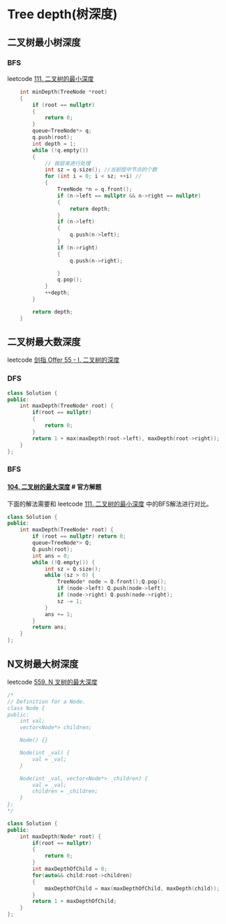 # Tree depth(树深度)



## 二叉树最小树深度



### BFS

leetcode [111. 二叉树的最小深度](https://leetcode.cn/problems/minimum-depth-of-binary-tree/)

```C++
    int minDepth(TreeNode *root)
	{
		if (root == nullptr)
		{
			return 0;
		}
		queue<TreeNode*> q;
		q.push(root);
		int depth = 1;
		while (!q.empty())
		{
			// 按层来进行处理
			int sz = q.size(); //当前层中节点的个数
			for (int i = 0; i < sz; ++i) //
			{
				TreeNode *n = q.front();
				if (n->left == nullptr && n->right == nullptr)
				{
					return depth;
				}
				if (n->left)
				{
					q.push(n->left);
				}
				if (n->right)
				{
					q.push(n->right);

				}
				q.pop();
			}
			++depth;
		}

		return depth;
	}
```

## 二叉树最大数深度

leetcode [剑指 Offer 55 - I. 二叉树的深度](https://leetcode.cn/problems/er-cha-shu-de-shen-du-lcof/)

### DFS

```C++
class Solution {
public:
    int maxDepth(TreeNode* root) {
        if(root == nullptr)
        {
            return 0;
        }
        return 1 + max(maxDepth(root->left), maxDepth(root->right));
    }
};
```



### BFS

#### [104. 二叉树的最大深度](https://leetcode.cn/problems/maximum-depth-of-binary-tree/) # 官方解题

下面的解法需要和 leetcode [111. 二叉树的最小深度](https://leetcode.cn/problems/minimum-depth-of-binary-tree/) 中的BFS解法进行对比。

```C++
class Solution {
public:
    int maxDepth(TreeNode* root) {
        if (root == nullptr) return 0;
        queue<TreeNode*> Q;
        Q.push(root);
        int ans = 0;
        while (!Q.empty()) {
            int sz = Q.size();
            while (sz > 0) {
                TreeNode* node = Q.front();Q.pop();
                if (node->left) Q.push(node->left);
                if (node->right) Q.push(node->right);
                sz -= 1;
            }
            ans += 1;
        } 
        return ans;
    }
};

```



## N叉树最大树深度



leetcode [559. N 叉树的最大深度](https://leetcode.cn/problems/maximum-depth-of-n-ary-tree/)

```C++
/*
// Definition for a Node.
class Node {
public:
    int val;
    vector<Node*> children;

    Node() {}

    Node(int _val) {
        val = _val;
    }

    Node(int _val, vector<Node*> _children) {
        val = _val;
        children = _children;
    }
};
*/

class Solution {
public:
    int maxDepth(Node* root) {
        if(root == nullptr)
        {
            return 0;
        }
        int maxDepthOfChild = 0;
        for(auto&& child:root->children)
        {
            maxDepthOfChild = max(maxDepthOfChild, maxDepth(child));
        }
        return 1 + maxDepthOfChild;
    }
};
```

